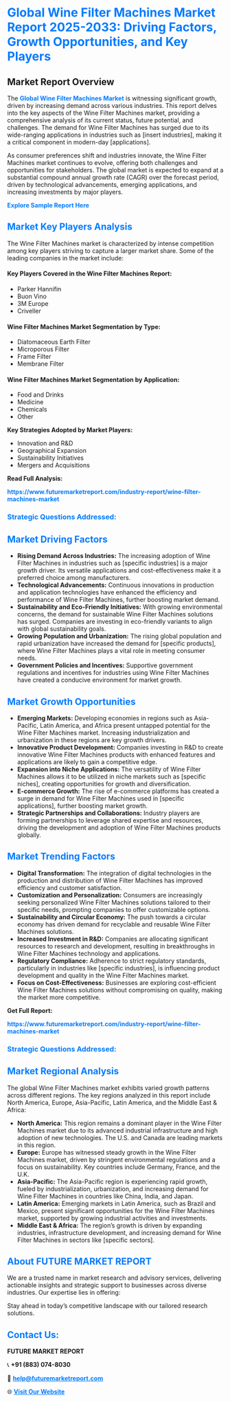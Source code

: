 <h1 style="color: #007BFF;">Global Wine Filter Machines Market Report 2025-2033: Driving Factors, Growth Opportunities, and Key Players</h1>

<section id="overview">
<h2>Market Report Overview</h2>
<p>The <a href="https://www.futuremarketreport.com/industry-report/wine-filter-machines-market" style="color: #007BFF; text-decoration: none;"><strong>Global Wine Filter Machines Market</strong></a> is witnessing significant growth, driven by increasing demand across various industries. This report delves into the key aspects of the Wine Filter Machines market, providing a comprehensive analysis of its current status, future potential, and challenges. The demand for Wine Filter Machines has surged due to its wide-ranging applications in industries such as [insert industries], making it a critical component in modern-day [applications].</p>
<p>As consumer preferences shift and industries innovate, the Wine Filter Machines market continues to evolve, offering both challenges and opportunities for stakeholders. The global market is expected to expand at a substantial compound annual growth rate (CAGR) over the forecast period, driven by technological advancements, emerging applications, and increasing investments by major players.</p>
</section>

<section id="overview">
<p><a href="https://www.futuremarketreport.com/request-sample/reportId=87362" style="color: #007BFF; text-decoration: none;"><strong>Explore Sample Report Here</strong></a></p>
</section>

<section id="key-players">
<h2 style="color: #007BFF;">Market Key Players Analysis</h2>
<p>The Wine Filter Machines market is characterized by intense competition among key players striving to capture a larger market share. Some of the leading companies in the market include:</p>
<h4>Key Players Covered in the Wine Filter Machines Report:</h4>
<ul><li>Parker Hannifin</li><li>Buon Vino</li><li>3M Europe</li><li>Criveller</li></ul>
<h4>Wine Filter Machines Market Segmentation by Type:</h4>
<ul><li>Diatomaceous Earth Filter</li><li>Microporous Filter</li><li>Frame Filter</li><li>Membrane Filter</li></ul>

<h4>Wine Filter Machines Market Segmentation by Application:</h4>
<ul><li>Food and Drinks</li><li>Medicine</li><li>Chemicals</li><li>Other</li></ul>
<p><strong>Key Strategies Adopted by Market Players:</strong></p>
<ul>
<li>Innovation and R&D</li>
<li>Geographical Expansion</li>
<li>Sustainability Initiatives</li>
<li>Mergers and Acquisitions</li>
</ul>
</section>

<section>
<p><strong>Read Full Analysis: </strong></p><a href="https://www.futuremarketreport.com/industry-report/wine-filter-machines-market" style="color: #007BFF; text-decoration: none;"><strong>https://www.futuremarketreport.com/industry-report/wine-filter-machines-market</strong></a>
<h3 style="color: #007BFF;">Strategic Questions Addressed:</h3>
</section>

<section id="driving-factors">
<h2 style="color: #007BFF;">Market Driving Factors</h2>
<ul>
<li><strong>Rising Demand Across Industries:</strong> The increasing adoption of Wine Filter Machines in industries such as [specific industries] is a major growth driver. Its versatile applications and cost-effectiveness make it a preferred choice among manufacturers.</li>
<li><strong>Technological Advancements:</strong> Continuous innovations in production and application technologies have enhanced the efficiency and performance of Wine Filter Machines, further boosting market demand.</li>
<li><strong>Sustainability and Eco-Friendly Initiatives:</strong> With growing environmental concerns, the demand for sustainable Wine Filter Machines solutions has surged. Companies are investing in eco-friendly variants to align with global sustainability goals.</li>
<li><strong>Growing Population and Urbanization:</strong> The rising global population and rapid urbanization have increased the demand for [specific products], where Wine Filter Machines plays a vital role in meeting consumer needs.</li>
<li><strong>Government Policies and Incentives:</strong> Supportive government regulations and incentives for industries using Wine Filter Machines have created a conducive environment for market growth.</li>
</ul>
</section>

<section id="growth-opportunities">
<h2 style="color: #007BFF;">Market Growth Opportunities</h2>
<ul>
<li><strong>Emerging Markets:</strong> Developing economies in regions such as Asia-Pacific, Latin America, and Africa present untapped potential for the Wine Filter Machines market. Increasing industrialization and urbanization in these regions are key growth drivers.</li>
<li><strong>Innovative Product Development:</strong> Companies investing in R&D to create innovative Wine Filter Machines products with enhanced features and applications are likely to gain a competitive edge.</li>
<li><strong>Expansion into Niche Applications:</strong> The versatility of Wine Filter Machines allows it to be utilized in niche markets such as [specific niches], creating opportunities for growth and diversification.</li>
<li><strong>E-commerce Growth:</strong> The rise of e-commerce platforms has created a surge in demand for Wine Filter Machines used in [specific applications], further boosting market growth.</li>
<li><strong>Strategic Partnerships and Collaborations:</strong> Industry players are forming partnerships to leverage shared expertise and resources, driving the development and adoption of Wine Filter Machines products globally.</li>
</ul>
</section>

<section id="trending-factors">
<h2 style="color: #007BFF;">Market Trending Factors</h2>
<ul>
<li><strong>Digital Transformation:</strong> The integration of digital technologies in the production and distribution of Wine Filter Machines has improved efficiency and customer satisfaction.</li>
<li><strong>Customization and Personalization:</strong> Consumers are increasingly seeking personalized Wine Filter Machines solutions tailored to their specific needs, prompting companies to offer customizable options.</li>
<li><strong>Sustainability and Circular Economy:</strong> The push towards a circular economy has driven demand for recyclable and reusable Wine Filter Machines solutions.</li>
<li><strong>Increased Investment in R&D:</strong> Companies are allocating significant resources to research and development, resulting in breakthroughs in Wine Filter Machines technology and applications.</li>
<li><strong>Regulatory Compliance:</strong> Adherence to strict regulatory standards, particularly in industries like [specific industries], is influencing product development and quality in the Wine Filter Machines market.</li>
<li><strong>Focus on Cost-Effectiveness:</strong> Businesses are exploring cost-efficient Wine Filter Machines solutions without compromising on quality, making the market more competitive.</li>
</ul>
</section>

<section>
<p><strong>Get Full Report: </strong></p><a href="https://www.futuremarketreport.com/industry-report/wine-filter-machines-market" style="color: #007BFF; text-decoration: none;"><strong>https://www.futuremarketreport.com/industry-report/wine-filter-machines-market</strong></a>
<h3 style="color: #007BFF;">Strategic Questions Addressed:</h3>
</section>


<section id="regional-analysis">
<h2 style="color: #007BFF;">Market Regional Analysis</h2>
<p>The global Wine Filter Machines market exhibits varied growth patterns across different regions. The key regions analyzed in this report include North America, Europe, Asia-Pacific, Latin America, and the Middle East & Africa:</p>
<ul>
<li><strong>North America:</strong> This region remains a dominant player in the Wine Filter Machines market due to its advanced industrial infrastructure and high adoption of new technologies. The U.S. and Canada are leading markets in this region.</li>
<li><strong>Europe:</strong> Europe has witnessed steady growth in the Wine Filter Machines market, driven by stringent environmental regulations and a focus on sustainability. Key countries include Germany, France, and the U.K.</li>
<li><strong>Asia-Pacific:</strong> The Asia-Pacific region is experiencing rapid growth, fueled by industrialization, urbanization, and increasing demand for Wine Filter Machines in countries like China, India, and Japan.</li>
<li><strong>Latin America:</strong> Emerging markets in Latin America, such as Brazil and Mexico, present significant opportunities for the Wine Filter Machines market, supported by growing industrial activities and investments.</li>
<li><strong>Middle East & Africa:</strong> The region’s growth is driven by expanding industries, infrastructure development, and increasing demand for Wine Filter Machines in sectors like [specific sectors].</li>
</ul>
</section>

<footer>
<h2 style="color: #007BFF;">About FUTURE MARKET REPORT</h2>
<p>We are a trusted name in market research and advisory services, delivering actionable insights and strategic support to businesses across diverse industries. Our expertise lies in offering:</p>

<p>Stay ahead in today’s competitive landscape with our tailored research solutions.</p>

<h2 style="color: #007BFF;">Contact Us:</h2>
<p><strong>FUTURE MARKET REPORT</strong></p>
<p>📞 <strong>+91 (883) 074-8030</strong></p>
<p>📧 <strong><a href="mailto:help@futuremarketreport.com" style="color: #007BFF;">help@futuremarketreport.com</a></strong></p>
<p>🌐 <strong><a href="https://www.futuremarketreport.com/" style="color: #007BFF;">Visit Our Website</a></strong></p>
</footer>